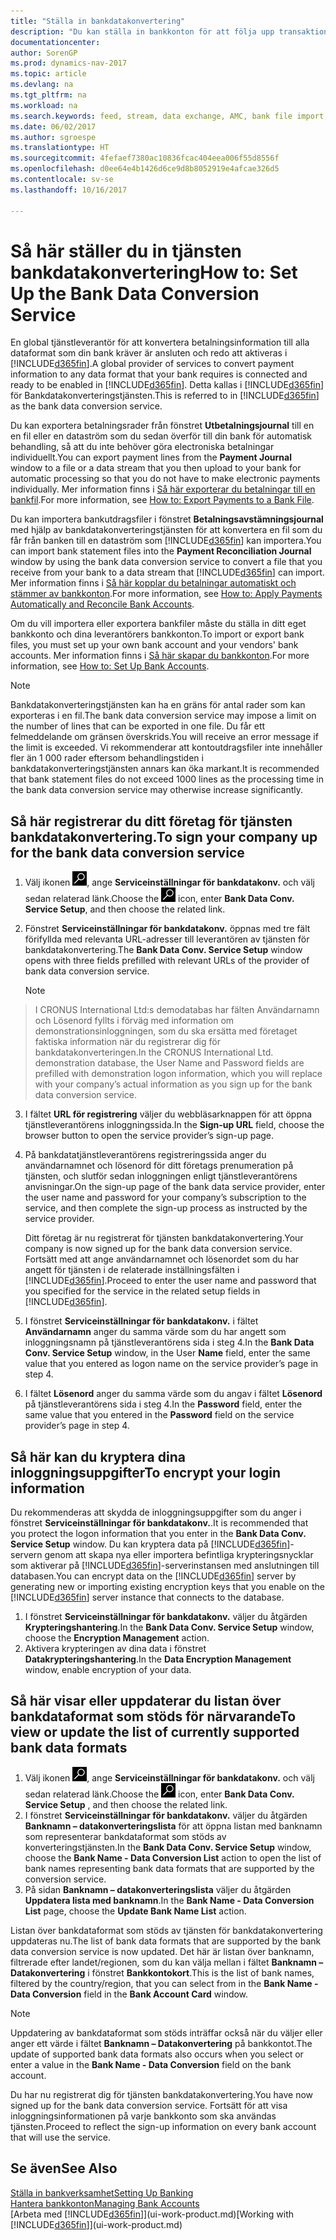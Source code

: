 ```yaml
---
title: "Ställa in bankdatakonvertering"
description: "Du kan ställa in bankkonton för att följa upp transaktioner och importera eller exportera bankfeeder."
documentationcenter: 
author: SorenGP
ms.prod: dynamics-nav-2017
ms.topic: article
ms.devlang: na
ms.tgt_pltfrm: na
ms.workload: na
ms.search.keywords: feed, stream, data exchange, AMC, bank file import, bank file export, re-export, bank transfer, AMC, bank data conversion service, funds transfer
ms.date: 06/02/2017
ms.author: sgroespe
ms.translationtype: HT
ms.sourcegitcommit: 4fefaef7380ac10836fcac404eea006f55d8556f
ms.openlocfilehash: d0ee64e4b1426d6ce9d8b8052919e4afcae326d5
ms.contentlocale: sv-se
ms.lasthandoff: 10/16/2017

---
```

# <a name="how-to-set-up-the-bank-data-conversion-service"></a><span data-ttu-id="97157-103">Så här ställer du in tjänsten bankdatakonvertering</span><span class="sxs-lookup"><span data-stu-id="97157-103">How to: Set Up the Bank Data Conversion Service</span></span>
<span data-ttu-id="97157-104">En global tjänstleverantör för att konvertera betalningsinformation till alla dataformat som din bank kräver är ansluten och redo att aktiveras i [!INCLUDE[d365fin](includes/d365fin_md.md)].</span><span class="sxs-lookup"><span data-stu-id="97157-104">A global provider of services to convert payment information to any data format that your bank requires is connected and ready to be enabled in [!INCLUDE[d365fin](includes/d365fin_md.md)].</span></span> <span data-ttu-id="97157-105">Detta kallas i [!INCLUDE[d365fin](includes/d365fin_md.md)] för Bankdatakonverteringstjänsten.</span><span class="sxs-lookup"><span data-stu-id="97157-105">This is referred to in [!INCLUDE[d365fin](includes/d365fin_md.md)] as the bank data conversion service.</span></span>

<span data-ttu-id="97157-106">Du kan exportera betalningsrader från fönstret **Utbetalningsjournal** till en en fil eller en dataström som du sedan överför till din bank för automatisk behandling, så att du inte behöver göra electroniska betalningar individuellt.</span><span class="sxs-lookup"><span data-stu-id="97157-106">You can export payment lines from the **Payment Journal** window to a file or a data stream that you then upload to your bank for automatic processing so that you do not have to make electronic payments individually.</span></span> <span data-ttu-id="97157-107">Mer information finns i [Så här exporterar du betalningar till en bankfil](payables-how-export-payments-bank-file.md).</span><span class="sxs-lookup"><span data-stu-id="97157-107">For more information, see [How to: Export Payments to a Bank File](payables-how-export-payments-bank-file.md).</span></span>

<span data-ttu-id="97157-108">Du kan importera bankutdragsfiler i fönstret **Betalningsavstämningsjournal** med hjälp av bankdatakonverteringstjänsten för att konvertera en fil som du får från banken till en dataström som [!INCLUDE[d365fin](includes/d365fin_md.md)] kan importera.</span><span class="sxs-lookup"><span data-stu-id="97157-108">You can import bank statement files into the **Payment Reconciliation Journal** window by using the bank data conversion service to convert a file that you receive from your bank to a data stream that [!INCLUDE[d365fin](includes/d365fin_md.md)] can import.</span></span> <span data-ttu-id="97157-109">Mer information finns i [Så här kopplar du betalningar automatiskt och stämmer av bankkonton](receivables-apply-payments-auto-reconcile-bank-accounts.md).</span><span class="sxs-lookup"><span data-stu-id="97157-109">For more information, see [How to: Apply Payments Automatically and Reconcile Bank Accounts](receivables-apply-payments-auto-reconcile-bank-accounts.md).</span></span>

<span data-ttu-id="97157-110">Om du vill importera eller exportera bankfiler måste du ställa in ditt eget bankkonto och dina leverantörers bankkonton.</span><span class="sxs-lookup"><span data-stu-id="97157-110">To import or export bank files, you must set up your own bank account and your vendors' bank accounts.</span></span> <span data-ttu-id="97157-111">Mer information finns i [Så här skapar du bankkonton](bank-how-setup-bank-accounts.md).</span><span class="sxs-lookup"><span data-stu-id="97157-111">For more information, see [How to: Set Up Bank Accounts](bank-how-setup-bank-accounts.md).</span></span>

> [!NOTE]  
>   <span data-ttu-id="97157-112">Bankdatakonverteringstjänsten kan ha en gräns för antal rader som kan exporteras i en fil.</span><span class="sxs-lookup"><span data-stu-id="97157-112">The bank data conversion service may impose a limit on the number of lines that can be exported in one file.</span></span> <span data-ttu-id="97157-113">Du får ett felmeddelande om gränsen överskrids.</span><span class="sxs-lookup"><span data-stu-id="97157-113">You will receive an error message if the limit is exceeded.</span></span> <span data-ttu-id="97157-114">Vi rekommenderar att kontoutdragsfiler inte innehåller fler än 1 000 rader eftersom behandlingstiden i bankdatakonverteringstjänsten annars kan öka markant.</span><span class="sxs-lookup"><span data-stu-id="97157-114">It is recommended that bank statement files do not exceed 1000 lines as the processing time in the bank data conversion service may otherwise increase significantly.</span></span>

## <a name="to-sign-your-company-up-for-the-bank-data-conversion-service"></a><span data-ttu-id="97157-115">Så här registrerar du ditt företag för tjänsten bankdatakonvertering.</span><span class="sxs-lookup"><span data-stu-id="97157-115">To sign your company up for the bank data conversion service</span></span>
1. <span data-ttu-id="97157-116">Välj ikonen ![Söka efter sida eller rapport](media/ui-search/search_small.png "ikonen Söka efter sida eller rapport"), ange **Serviceinställningar för bankdatakonv.** och välj sedan relaterad länk.</span><span class="sxs-lookup"><span data-stu-id="97157-116">Choose the ![Search for Page or Report](media/ui-search/search_small.png "Search for Page or Report icon") icon, enter **Bank Data Conv. Service Setup**, and then choose the related link.</span></span>  
2. <span data-ttu-id="97157-117">Fönstret **Serviceinställningar för bankdatakonv.** öppnas med tre fält förifyllda med relevanta URL-adresser till leverantören av tjänsten för bankdatakonvertering.</span><span class="sxs-lookup"><span data-stu-id="97157-117">The **Bank Data Conv. Service Setup** window opens with three fields prefilled with relevant URLs of the provider of bank data conversion service.</span></span>

    > [!NOTE]  
>   <span data-ttu-id="97157-118">I CRONUS International Ltd:s demodatabas har fälten Användarnamn och Lösenord fyllts i förväg med information om demonstrationsinloggningen, som du ska ersätta med företaget faktiska information när du registrerar dig för bankdatakonverteringen.</span><span class="sxs-lookup"><span data-stu-id="97157-118">In the CRONUS International Ltd. demonstration database, the User Name and Password fields are prefilled with demonstration logon information, which you will replace with your company’s actual information as you sign up for the bank data conversion service.</span></span>
3. <span data-ttu-id="97157-119">I fältet **URL för registrering** väljer du webbläsarknappen för att öppna tjänstleverantörens inloggningssida.</span><span class="sxs-lookup"><span data-stu-id="97157-119">In the **Sign-up URL** field, choose the browser button to open the service provider’s sign-up page.</span></span>  
4. <span data-ttu-id="97157-120">På bankdatatjänstleverantörens registreringssida anger du användarnamnet och lösenord för ditt företags prenumeration på tjänsten, och slutför sedan inloggningen enligt tjänstleverantörens anvisningar.</span><span class="sxs-lookup"><span data-stu-id="97157-120">On the sign-up page of the bank data service provider, enter the user name and password for your company’s subscription to the service, and then complete the sign-up process as instructed by the service provider.</span></span>

    <span data-ttu-id="97157-121">Ditt företag är nu registrerat för tjänsten bankdatakonvertering.</span><span class="sxs-lookup"><span data-stu-id="97157-121">Your company is now signed up for the bank data conversion service.</span></span> <span data-ttu-id="97157-122">Fortsätt med att ange användarnamnet och lösenordet som du har angett för tjänsten i de relaterade inställningsfälten i [!INCLUDE[d365fin](includes/d365fin_md.md)].</span><span class="sxs-lookup"><span data-stu-id="97157-122">Proceed to enter the user name and password that you specified for the service in the related setup fields in [!INCLUDE[d365fin](includes/d365fin_md.md)].</span></span>
5. <span data-ttu-id="97157-123">I fönstret **Serviceinställningar för bankdatakonv.** i fältet **Användarnamn** anger du samma värde som du har angett som inloggningsnamn på tjänstleverantörens sida i steg 4.</span><span class="sxs-lookup"><span data-stu-id="97157-123">In the **Bank Data Conv. Service Setup** window, in the User **Name** field, enter the same value that you entered as logon name on the service provider’s page in step 4.</span></span>
6. <span data-ttu-id="97157-124">I fältet **Lösenord** anger du samma värde som du angav i fältet **Lösenord** på tjänstleverantörens sida i steg 4.</span><span class="sxs-lookup"><span data-stu-id="97157-124">In the **Password** field, enter the same value that you entered in the **Password** field on the service provider’s page in step 4.</span></span>

## <a name="to-encrypt-your-login-information"></a><span data-ttu-id="97157-125">Så här kan du kryptera dina inloggningsuppgifter</span><span class="sxs-lookup"><span data-stu-id="97157-125">To encrypt your login information</span></span>
<span data-ttu-id="97157-126">Du rekommenderas att skydda de inloggningsuppgifter som du anger i fönstret **Serviceinställningar för bankdatakonv.**.</span><span class="sxs-lookup"><span data-stu-id="97157-126">It is recommended that you protect the logon information that you enter in the **Bank Data Conv. Service Setup** window.</span></span> <span data-ttu-id="97157-127">Du kan kryptera data på [!INCLUDE[d365fin](includes/d365fin_md.md)]-servern genom att skapa nya eller importera befintliga krypteringsnycklar som aktiverar på [!INCLUDE[d365fin](includes/d365fin_md.md)]-serverinstansen med anslutningen till databasen.</span><span class="sxs-lookup"><span data-stu-id="97157-127">You can encrypt data on the [!INCLUDE[d365fin](includes/d365fin_md.md)] server by generating new or importing existing encryption keys that you enable on the [!INCLUDE[d365fin](includes/d365fin_md.md)] server instance that connects to the database.</span></span>

1. <span data-ttu-id="97157-128">I fönstret **Serviceinställningar för bankdatakonv.** väljer du åtgärden **Krypteringshantering**.</span><span class="sxs-lookup"><span data-stu-id="97157-128">In the **Bank Data Conv. Service Setup** window, choose the **Encryption Management** action.</span></span>
2. <span data-ttu-id="97157-129">Aktivera krypteringen av dina data i fönstret **Datakrypteringshantering**.</span><span class="sxs-lookup"><span data-stu-id="97157-129">In the **Data Encryption Management** window, enable encryption of your data.</span></span>

## <a name="to-view-or-update-the-list-of-currently-supported-bank-data-formats"></a><span data-ttu-id="97157-130">Så här visar eller uppdaterar du listan över bankdataformat som stöds för närvarande</span><span class="sxs-lookup"><span data-stu-id="97157-130">To view or update the list of currently supported bank data formats</span></span>
1. <span data-ttu-id="97157-131">Välj ikonen ![Söka efter sida eller rapport](media/ui-search/search_small.png "ikonen Söka efter sida eller rapport"), ange **Serviceinställningar för bankdatakonv.** och välj sedan relaterad länk.</span><span class="sxs-lookup"><span data-stu-id="97157-131">Choose the ![Search for Page or Report](media/ui-search/search_small.png "Search for Page or Report icon") icon, enter **Bank Data Conv. Service Setup** , and then choose the related link.</span></span>
2. <span data-ttu-id="97157-132">I fönstret **Serviceinställningar för bankdatakonv.** väljer du åtgärden **Banknamn – datakonverteringslista** för att öppna listan med banknamn som representerar bankdataformat som stöds av konverteringstjänsten.</span><span class="sxs-lookup"><span data-stu-id="97157-132">In the **Bank Data Conv. Service Setup** window, choose the **Bank Name - Data Conversion List** action to open the list of bank names representing bank data formats that are supported by the conversion service.</span></span>
3. <span data-ttu-id="97157-133">På sidan **Banknamn – datakonverteringslista** väljer du åtgärden **Uppdatera lista med banknamn**.</span><span class="sxs-lookup"><span data-stu-id="97157-133">In the **Bank Name - Data Conversion List** page, choose the **Update Bank Name List** action.</span></span>

<span data-ttu-id="97157-134">Listan över bankdataformat som stöds av tjänsten för bankdatakonvertering uppdateras nu.</span><span class="sxs-lookup"><span data-stu-id="97157-134">The list of bank data formats that are supported by the bank data conversion service is now updated.</span></span> <span data-ttu-id="97157-135">Det här är listan över banknamn, filtrerade efter landet/regionen, som du kan välja mellan i fältet **Banknamn – Datakonvertering** i fönstret **Bankkontokort**.</span><span class="sxs-lookup"><span data-stu-id="97157-135">This is the list of bank names, filtered by the country/region, that you can select from in the **Bank Name - Data Conversion** field in the **Bank Account Card** window.</span></span>

> [!NOTE]  
>   <span data-ttu-id="97157-136">Uppdatering av bankdataformat som stöds inträffar också när du väljer eller anger ett värde i fältet **Banknamn – Datakonvertering** på bankkontot.</span><span class="sxs-lookup"><span data-stu-id="97157-136">The update of supported bank data formats also occurs when you select or enter a value in the **Bank Name - Data Conversion** field on the bank account.</span></span>

<span data-ttu-id="97157-137">Du har nu registrerat dig för tjänsten bankdatakonvertering.</span><span class="sxs-lookup"><span data-stu-id="97157-137">You have now signed up for the bank data conversion service.</span></span> <span data-ttu-id="97157-138">Fortsätt för att visa inloggningsinformationen på varje bankkonto som ska användas tjänsten.</span><span class="sxs-lookup"><span data-stu-id="97157-138">Proceed to reflect the sign-up information on every bank account that will use the service.</span></span>

## <a name="see-also"></a><span data-ttu-id="97157-139">Se även</span><span class="sxs-lookup"><span data-stu-id="97157-139">See Also</span></span>
[<span data-ttu-id="97157-140">Ställa in bankverksamhet</span><span class="sxs-lookup"><span data-stu-id="97157-140">Setting Up Banking</span></span>](bank-setup-banking.md)  
[<span data-ttu-id="97157-141">Hantera bankkonton</span><span class="sxs-lookup"><span data-stu-id="97157-141">Managing Bank Accounts</span></span>](bank-manage-bank-accounts.md)  
<span data-ttu-id="97157-142">[Arbeta med [!INCLUDE[d365fin](includes/d365fin_md.md)]](ui-work-product.md)</span><span class="sxs-lookup"><span data-stu-id="97157-142">[Working with [!INCLUDE[d365fin](includes/d365fin_md.md)]](ui-work-product.md)</span></span>

